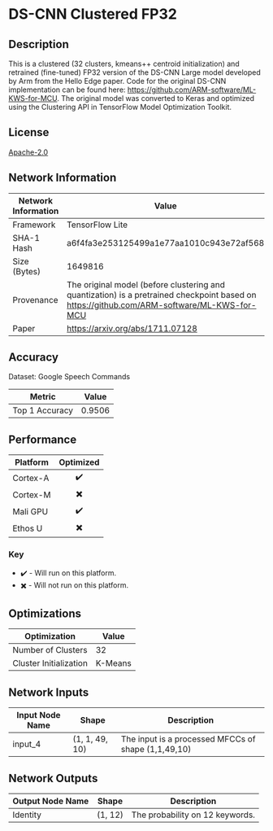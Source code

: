 # DS-CNN Clustered FP32

## Description
This is a clustered (32 clusters, kmeans++ centroid initialization) and retrained (fine-tuned) FP32 version of the DS-CNN Large model developed by Arm from the Hello Edge paper. Code for the original DS-CNN implementation can be found here: https://github.com/ARM-software/ML-KWS-for-MCU. The original model was converted to Keras and optimized using the Clustering API in TensorFlow Model Optimization Toolkit.

## License
[Apache-2.0](https://spdx.org/licenses/Apache-2.0.html)

## Network Information
| Network Information |  Value         |
|---------------------|------------------|
|  Framework          | TensorFlow Lite |
|  SHA-1 Hash         | a6f4fa3e253125499a1e77aa1010c943e72af568 |
|  Size (Bytes)       | 1649816 |
|  Provenance         | The original model (before clustering and quantization) is a pretrained checkpoint based on https://github.com/ARM-software/ML-KWS-for-MCU |
|  Paper              | https://arxiv.org/abs/1711.07128 |

## Accuracy
Dataset: Google Speech Commands

| Metric | Value |
|--------|-------|
| Top 1 Accuracy | 0.9506 |

## Performance
| Platform | Optimized |
|----------|:---------:|
| Cortex-A |:heavy_check_mark:         |
| Cortex-M |:heavy_multiplication_x:         |
| Mali GPU |:heavy_check_mark:         |
| Ethos U  |:heavy_multiplication_x:         |

### Key
* :heavy_check_mark: - Will run on this platform.
* :heavy_multiplication_x: - Will not run on this platform.



## Optimizations
| Optimization |  Value  |
|-----------------|---------|
| Number of Clusters | 32 |
| Cluster Initialization | K-Means |

## Network Inputs
| Input Node Name |  Shape  | Description |
|-----------------|---------|-------------|
| input_4 | (1, 1, 49, 10) | The input is a processed MFCCs of shape (1,1,49,10) |

## Network Outputs
| Output Node Name |  Shape  | Description |
|------------------|---------|-------------|
| Identity | (1, 12) | The probability on 12 keywords. |
